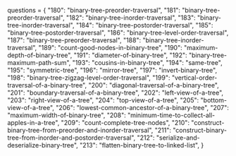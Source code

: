 questions = {
    "180": "binary-tree-preorder-traversal",
    "181": "binary-tree-preorder-traversal",
    "182": "binary-tree-inorder-traversal",
    "183": "binary-tree-inorder-traversal",
    "184": "binary-tree-postorder-traversal",
    "185": "binary-tree-postorder-traversal",
    "186": "binary-tree-level-order-traversal",
    "187": "binary-tree-preorder-traversal",
    "188": "binary-tree-inorder-traversal",
    "189": "count-good-nodes-in-binary-tree",
    "190": "maximum-depth-of-binary-tree",
    "191": "diameter-of-binary-tree",
    "192": "binary-tree-maximum-path-sum",
    "193": "cousins-in-binary-tree",
    "194": "same-tree",
    "195": "symmetric-tree",
    "196": "mirror-tree",
    "197": "invert-binary-tree",
    "198": "binary-tree-zigzag-level-order-traversal",
    "199": "vertical-order-traversal-of-a-binary-tree",
    "200": "diagonal-traversal-of-a-binary-tree",
    "201": "boundary-traversal-of-a-binary-tree",
    "202": "left-view-of-a-tree",
    "203": "right-view-of-a-tree",
    "204": "top-view-of-a-tree",
    "205": "bottom-view-of-a-tree",
    "206": "lowest-common-ancestor-of-a-binary-tree",
    "207": "maximum-width-of-binary-tree",
    "208": "minimum-time-to-collect-all-apples-in-a-tree",
    "209": "count-complete-tree-nodes",
    "210": "construct-binary-tree-from-preorder-and-inorder-traversal",
    "211": "construct-binary-tree-from-inorder-and-postorder-traversal",
    "212": "serialize-and-deserialize-binary-tree",
    "213": "flatten-binary-tree-to-linked-list",
}
